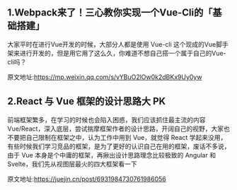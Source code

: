 ## 1.Webpack来了！三心教你实现一个Vue-Cli的「基础搭建」

大家平时在进行Vue开发的时候，大部分人都是使用 Vue-cli 这个现成的Vue脚手架来进行开发的，但是用它用了这么久，你难道不想自己搭一个属于自己的Vue-cli吗？

原文地址:https://mp.weixin.qq.com/s/vYBuO2lOw0k2dBKx9Uy0yw

## 2.React 与 Vue 框架的设计思路大 PK

前端框架繁多，在学习的时候也会陷入困惑，我们应该抓住最主流的内容 Vue/React，深入底层，尝试揣摩框架作者的设计思路，开阔自己的视野，大家也不要把自己限制在框架之中，认为工作中用到 Vue，就觉得 React 学起来没用，有些时候我们学习竞品的框架，是为了更好的认识自己在用的框架，废话不多说，由于 Vue 本身是个中庸的框架，再揪出设计思路理念比较极致的 Angular 和 Svelte，我们先从视图层最火的四大框架看一下

原文地址:https://juejin.cn/post/6931984730761986056
